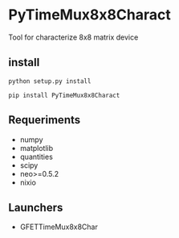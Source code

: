 # PyTimeMux8x8Charact
Tool for characterize 8x8 matrix device 

## install

```
python setup.py install
```

```
pip install PyTimeMux8x8Charact
```

## Requeriments

* numpy
* matplotlib
* quantities
* scipy
* neo>=0.5.2
* nixio

## Launchers

* GFETTimeMux8x8Char
